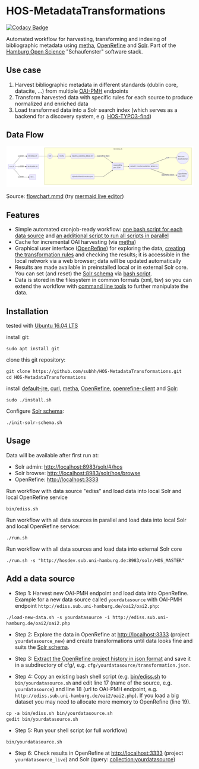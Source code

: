 # HOS-MetadataTransformations

[![Codacy Badge](https://api.codacy.com/project/badge/Grade/6d9c8171289f424b903d22682663bb6d)](https://www.codacy.com/app/felixlohmeier/HOS-MetadataTransformations?utm_source=github.com&amp;utm_medium=referral&amp;utm_content=subhh/HOS-MetadataTransformations&amp;utm_campaign=Badge_Grade)

Automated workflow for harvesting, transforming and indexing of bibliographic metadata using [metha](https://github.com/miku/metha), [OpenRefine](http://openrefine.org/) and [Solr](http://lucene.apache.org/solr/). Part of the [Hamburg Open Science](http://www.hamburg.de/openscience) "Schaufenster" software stack.

## Use case

1. Harvest bibliographic metadata in different standards (dublin core, datacite, ...) from multiple [OAI-PMH](https://www.openarchives.org/pmh/) endpoints
2. Transform harvested data with specific rules for each source to produce normalized and enriched data
3. Load transformed data into a Solr search index (which serves as a backend for a discovery system, e.g. [HOS-TYPO3-find](https://github.com/subhh/HOS-TYPO3-find))

## Data Flow

[![mermaid flowchart](flowchart.png)](https://github.com/subhh/HOS-MetadataTransformations/raw/master/flowchart.png)

Source: [flowchart.mmd](flowchart.mmd) (try [mermaid live editor](https://mermaidjs.github.io/mermaid-live-editor/))

## Features

* Simple automated cronjob-ready workflow: [one bash script for each data source](bin) and [an additional script to run all scripts in parallel](run.sh)
* Cache for incremental OAI harvesting (via [metha](https://github.com/miku/metha))
* Graphical user interface ([OpenRefine](http://openrefine.org/)) for exploring the data,  [creating the transformation rules](http://kb.refinepro.com/2012/06/google-refine-json-and-my-notepad-or.html) and checking the results; it is accessible in the local network via a web browser; data will be updated automatically
* Results are made available in preinstalled local or in external Solr core. You can set (and reset) the [Solr schema](cfg/solr) via [bash script](init-solr-schema.sh).
* Data is stored in the filesystem in common formats (xml, tsv) so you can extend the workflow with [command line tools](http://jorol.de/2016-ELAG-Bootcamp/slides/) to further manipulate the data.

## Installation

tested with [Ubuntu 16.04 LTS](https://www.ubuntu.com/download/desktop)

install git:

```
sudo apt install git
```

clone this git repository:

```
git clone https://github.com/subhh/HOS-MetadataTransformations.git
cd HOS-MetadataTransformations
```

install [default-jre](https://packages.ubuntu.com/de/xenial/default-jre), [curl](https://curl.haxx.se/), [metha](https://github.com/miku/metha), [OpenRefine](http://openrefine.org/), [openrefine-client](https://github.com/opencultureconsulting/openrefine-client) and [Solr](http://lucene.apache.org/solr/):

```
sudo ./install.sh
```

Configure [Solr schema](cfg/solr):

```
./init-solr-schema.sh
```

## Usage

Data will be available after first run at:

* Solr admin: <http://localhost:8983/solr/#/hos>
* Solr browse: <http://localhost:8983/solr/hos/browse>
* OpenRefine: <http://localhost:3333>

Run workflow with data source "ediss" and load data into local Solr and local OpenRefine service

```
bin/ediss.sh
```

Run workflow with all data sources in parallel and load data into local Solr and local OpenRefine service:

```
./run.sh
```

Run workflow with all data sources and load data into external Solr core

```
./run.sh -s "http://hosdev.sub.uni-hamburg.de:8983/solr/HOS_MASTER"

```

## Add a data source

* Step 1: Harvest new OAI-PMH endpoint and load data into OpenRefine. Example for a new data source called `yourdatasource` with OAI-PMH endpoint `http://ediss.sub.uni-hamburg.de/oai2/oai2.php`:

```
./load-new-data.sh -s yourdatasource -i http://ediss.sub.uni-hamburg.de/oai2/oai2.php
```

* Step 2: Explore the data in OpenRefine at <http://localhost:3333> (project `yourdatasource_new`) and create transformations until data looks fine and suits the [Solr schema](cfg/solr).

* Step 3: [Extract the OpenRefine project history in json format](http://kb.refinepro.com/2012/06/google-refine-json-and-my-notepad-or.html) and save it in a subdirectory of cfg/, e.g. `cfg/yourdatasource/transformation.json`.

* Step 4: Copy an existing bash shell script (e.g. [bin/ediss.sh](bin/ediss.sh) to `bin/yourdatasource.sh` and edit line 17 (name of the source, e.g. `yourdatasource`) and line 18 (url to OAI-PMH endpoint, e.g. `http://ediss.sub.uni-hamburg.de/oai2/oai2.php`). If you load a big dataset you may need to allocate more memory to OpenRefine (line 19).

```
cp -a bin/ediss.sh bin/yourdatasource.sh
gedit bin/yourdatasource.sh
```

* Step 5: Run your shell script (or full workflow)

```
bin/yourdatasource.sh
```

* Step 6: Check results in OpenRefine at <http://localhost:3333> (project `yourdatasource_live`) and Solr (query: [collection:yourdatasource](http://localhost:8983/solr/hos/browse?q=collection%3Ayourdatasource))
